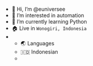 - 👋 Hi, I’m @euniversee
- 👀 I’m interested in automation
- 🌱 I’m currently learning Python
- 🏠 Live in `Wonogiri, Indonesia`
- - 🌏 Languages
  - 🇮🇩 Indonesian
  - 
<!---
euniversee/euniversee is a ✨ special ✨ repository because its `README.md` (this file) appears on your GitHub profile.
You can click the Preview link to take a look at your changes.
--->
